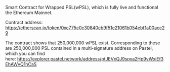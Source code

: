Smart Contract for Wrapped PSL(wPSL), which is fully live and functional the Ethereum Mainnet.

Contract address: https://etherscan.io/token/0xc775c0c30840cb9f51e21061b054ebf1a00acc29

The contract shows that 250,000,000 wPSL exist. Corresponding to these are 250,000,000 PSL contained in a multi-signature address on Pastel, which you can find here: https://explorer.pastel.network/address/ptJEVxQJ9spxa2Hp9vWxiEf3EhAWvQ1hCaS
